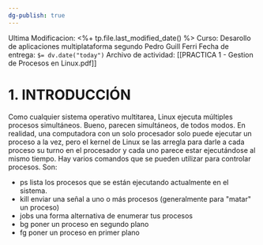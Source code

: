 ```yaml
---
dg-publish: true
---
```


Ultima Modificacion: <%+ tp.file.last_modified_date() %>
Curso: Desarollo de aplicaciones multiplataforma segundo
Pedro Guill Ferri
Fecha de entrega: `$= dv.date("today")`
Archivo de actividad: [[PRACTICA 1 - Gestion de Procesos en Linux.pdf]]

# 1. INTRODUCCIÓN 
Como cualquier sistema operativo multitarea, Linux ejecuta múltiples procesos simultáneos. Bueno, parecen simultáneos, de todos modos. En realidad, una computadora con un solo procesador solo puede ejecutar un proceso a la vez, pero el kernel de Linux se las arregla para darle a cada proceso su turno en el procesador y cada uno parece estar ejecutándose al mismo tiempo. 
Hay varios comandos que se pueden utilizar para controlar procesos. Son: 
- ps lista los procesos que se están ejecutando actualmente en el sistema. 
- kill enviar una señal a uno o más procesos (generalmente para "matar" un proceso) 
- jobs una forma alternativa de enumerar tus procesos 
- bg poner un proceso en segundo plano 
- fg poner un proceso en primer plano
